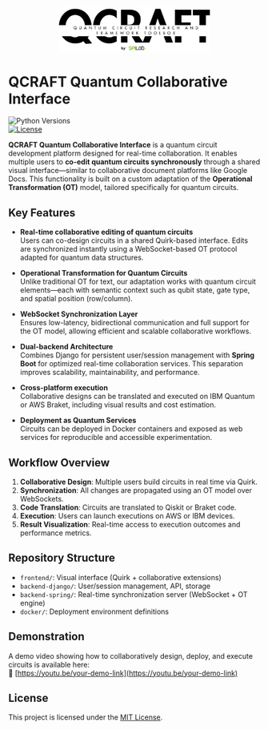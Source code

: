 <p align="center">
   <picture>
     <source media="(prefers-color-scheme: dark)" srcset="https://github.com/Qcraft-UEx/Qcraft/blob/main/docs/_images/qcraft_logo.png?raw=true" width="60%">
     <img src="https://github.com/Qcraft-UEx/Qcraft/blob/main/docs/_images/qcraft_logo.png?raw=true" width="60%" alt="QCRAFT Logo">
   </picture>
</p>

# QCRAFT Quantum Collaborative Interface  
![Python Versions](https://img.shields.io/badge/python-3.9%20|%203.10%20|%203.11%20|%203.12-blue.svg)  
[![License](https://img.shields.io/badge/license-MIT-green.svg)](https://github.com/Qcraft-UEx/QCRAFT-Quantum-Collaborative-Interface/blob/main/LICENSE)

**QCRAFT Quantum Collaborative Interface** is a quantum circuit development platform designed for real-time collaboration. It enables multiple users to **co-edit quantum circuits synchronously** through a shared visual interface—similar to collaborative document platforms like Google Docs. This functionality is built on a custom adaptation of the **Operational Transformation (OT)** model, tailored specifically for quantum circuits.

## Key Features

- **Real-time collaborative editing of quantum circuits**  
  Users can co-design circuits in a shared Quirk-based interface. Edits are synchronized instantly using a WebSocket-based OT protocol adapted for quantum data structures.

- **Operational Transformation for Quantum Circuits**  
  Unlike traditional OT for text, our adaptation works with quantum circuit elements—each with semantic context such as qubit state, gate type, and spatial position (row/column).

- **WebSocket Synchronization Layer**  
  Ensures low-latency, bidirectional communication and full support for the OT model, allowing efficient and scalable collaborative workflows.

- **Dual-backend Architecture**  
  Combines Django for persistent user/session management with **Spring Boot** for optimized real-time collaboration services. This separation improves scalability, maintainability, and performance.

- **Cross-platform execution**  
  Collaborative designs can be translated and executed on IBM Quantum or AWS Braket, including visual results and cost estimation.

- **Deployment as Quantum Services**  
  Circuits can be deployed in Docker containers and exposed as web services for reproducible and accessible experimentation.

## Workflow Overview

1. **Collaborative Design**: Multiple users build circuits in real time via Quirk.
2. **Synchronization**: All changes are propagated using an OT model over WebSockets.
3. **Code Translation**: Circuits are translated to Qiskit or Braket code.
4. **Execution**: Users can launch executions on AWS or IBM devices.
5. **Result Visualization**: Real-time access to execution outcomes and performance metrics.

## Repository Structure

- `frontend/`: Visual interface (Quirk + collaborative extensions)
- `backend-django/`: User/session management, API, storage
- `backend-spring/`: Real-time synchronization server (WebSocket + OT engine)
- `docker/`: Deployment environment definitions

## Demonstration

A demo video showing how to collaboratively design, deploy, and execute circuits is available here:  
🔗 [https://youtu.be/your-demo-link](https://youtu.be/your-demo-link)

## License

This project is licensed under the [MIT License](https://github.com/Qcraft-UEx/QCRAFT-Quantum-Collaborative-Interface/blob/main/LICENSE).
